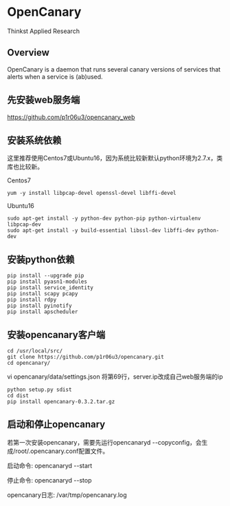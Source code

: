 OpenCanary
=================
Thinkst Applied Research

Overview
----------

OpenCanary is a daemon that runs several canary versions of services that alerts when a service is (ab)used.

先安装web服务端
----------------
https://github.com/p1r06u3/opencanary_web


安装系统依赖
----------------
这里推荐使用Centos7或Ubuntu16，因为系统比较新默认python环境为2.7.x，类库也比较新。

Centos7
```
yum -y install libpcap-devel openssl-devel libffi-devel
```

Ubuntu16
```
sudo apt-get install -y python-dev python-pip python-virtualenv libpcap-dev
sudo apt-get install -y build-essential libssl-dev libffi-dev python-dev
```



安装python依赖
----------------
```
pip install --upgrade pip
pip install pyasn1-modules
pip install service_identity
pip install scapy pcapy
pip install rdpy
pip install pyinotify
pip install apscheduler
```

安装opencanary客户端
----------

```
cd /usr/local/src/
git clone https://github.com/p1r06u3/opencanary.git
cd opencanary/
```

vi opencanary/data/settings.json
将第69行，server.ip改成自己web服务端的ip

```
python setup.py sdist
cd dist
pip install opencanary-0.3.2.tar.gz
```

启动和停止opencanary
----------------------

若第一次安装opencanary，需要先运行opencanaryd --copyconfig，会生成/root/.opencanary.conf配置文件。

启动命令: opencanaryd --start

停止命令: opencanaryd --stop

opencanary日志: /var/tmp/opencanary.log